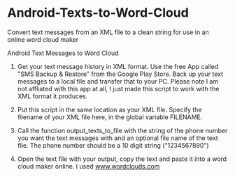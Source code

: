 # Android-Texts-to-Word-Cloud
Convert text messages from an XML file to a clean string for use in an online word cloud maker


Android Text Messages to Word Cloud

1) Get your text message history in XML format.  Use the free App called
"SMS Backup & Restore" from the Google Play Store.  Back up your text
messages to a local file and transfer that to your PC.  Please note
I am not affliated with this app at all, I just made this script to work
with the XML format it produces.

2) Put this script in the same location as your XML file.  Specify the filename
of your XML file here, in the global variable FILENAME.

3) Call the function output_texts_to_file with the string of the phone number you
want the text messages with and an optional file name of the text file.  The phone
number should be a 10 digit string ("1234567890")

4) Open the text file with your output, copy the text and paste it into a word
cloud maker online.  I used www.wordclouds.com
